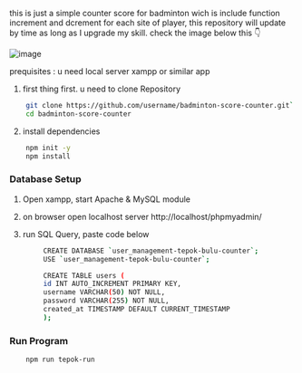 this is just a simple counter score for badminton wich is include function increment and dcrement for each site of player, this repository will update by time as long as I upgrade my skill.
check the image below this 👇

![image](https://github.com/user-attachments/assets/66d52445-1552-4254-b9f7-07796c1302ae)

prequisites :
u need local server xampp or similar app

1. first thing first. u need to clone Repository

```sh
    git clone https://github.com/username/badminton-score-counter.git`
    cd badminton-score-counter
```

2. install dependencies

```sh
    npm init -y
    npm install
```

### Database Setup

1. Open xampp, start Apache & MySQL module
2. on browser open localhost server http://localhost/phpmyadmin/
3. run SQL Query, paste code below

   ```sh
        CREATE DATABASE `user_management-tepok-bulu-counter`;
        USE `user_management-tepok-bulu-counter`;
   ```

   ```sh
        CREATE TABLE users (
        id INT AUTO_INCREMENT PRIMARY KEY,
        username VARCHAR(50) NOT NULL,
        password VARCHAR(255) NOT NULL,
        created_at TIMESTAMP DEFAULT CURRENT_TIMESTAMP
        );
   ```

### Run Program

```sh
    npm run tepok-run
```
